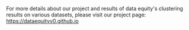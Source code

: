 For more details about our project and results of data equity's clustering results on various datasets, please visit our project page:
https://dataequityv0.github.io
